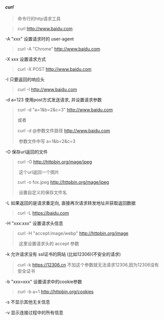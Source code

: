 #### ***curl*** 

>  命令行的http请求工具

> curl  http://www.baidu.com

-A "xxx" 设置请求时的 user-agent

> curl -A "Chrome"  http://www.baidu.com

-X xxx 设置请求方式

> curl -X POST  http://www.baidu.com

-I 只要返回的响应头

> curl -I  http://www.baidu.com

-d a=123 使用post方式发送请求, 并设置请求参数

> curl -d "a=1&b=2&c=3"  http://www.baidu.com
>
> 或者
>
> curl -d @参数文件路径  http://www.baidu.com
>
> ​	参数文件中写 a=1&b=2&c=3

-O 保存url返回的文件

> curl -O http://httpbin.org/mage/jpeg
>
> ​	这个url返回一个图片
>
> curl -o fox.jpeg http://httpbin.org/mage/jpeg 
>
> ​	设置自定义的保存文件名

-L 如果返回的是请求重定向, 直接再次请求转发地址并获取返回数据

> curl -L https://baidu.com

-H "xxx:xxx" 设置请求头信息

> curl -H "accept:image/webp" http://httpbin.org/image
>
> ​	这里设置请求头的 accept 参数

-k 允许请求没有 ssl证书的网站 (比如12306)(不安全的请求)

> curl -k https://12306.cn 不加这个参数就无法请求12306,因为12306没有安全证书

-b "xxx=xxx" 设置请求中的cookie参数

> curl -b a=1 http://httpbin.org/cookies

-s 不显示其他无关信息

-v 显示连接过程中的所有信息